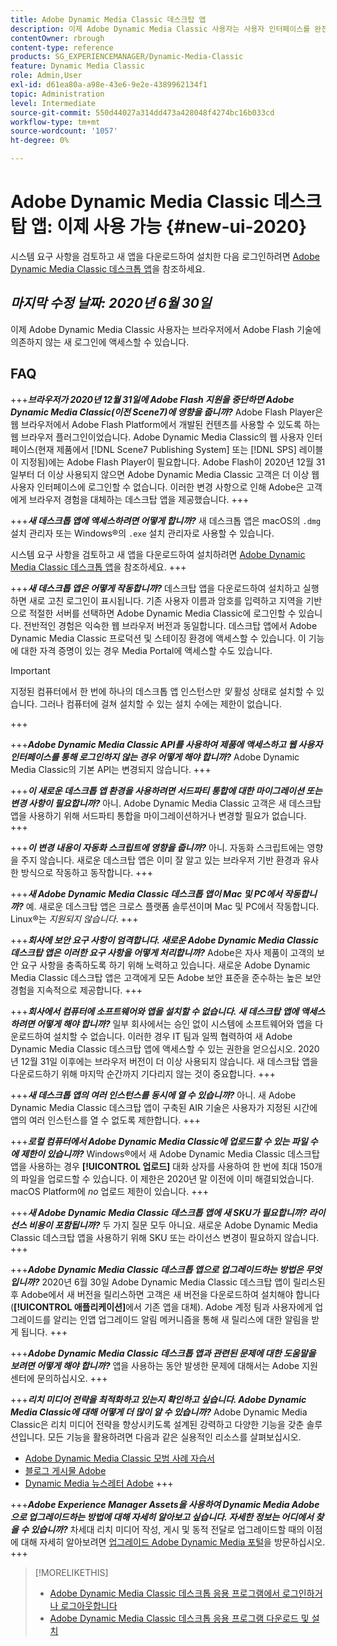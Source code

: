 ```yaml
---
title: Adobe Dynamic Media Classic 데스크탑 앱
description: 이제 Adobe Dynamic Media Classic 사용자는 사용자 인터페이스를 완전히 새로 고칠 수 있습니다.
contentOwner: rbrough
content-type: reference
products: SG_EXPERIENCEMANAGER/Dynamic-Media-Classic
feature: Dynamic Media Classic
role: Admin,User
exl-id: d61ea80a-a98e-43e6-9e2e-4389962134f1
topic: Administration
level: Intermediate
source-git-commit: 550d44027a314dd473a428048f4274bc16b033cd
workflow-type: tm+mt
source-wordcount: '1057'
ht-degree: 0%

---
```


# Adobe Dynamic Media Classic 데스크탑 앱: 이제 사용 가능 {#new-ui-2020}

시스템 요구 사항을 검토하고 새 앱을 다운로드하여 설치한 다음 로그인하려면 [Adobe Dynamic Media Classic 데스크톱 앱](/help/using/dynamic-media-classic-desktop-app.md)을 참조하세요.

## _마지막 수정 날짜: 2020년 6월 30일_

이제 Adobe Dynamic Media Classic 사용자는 브라우저에서 Adobe Flash 기술에 의존하지 않는 새 로그인에 액세스할 수 있습니다.

## FAQ

+++**_브라우저가 2020년 12월 31일에 Adobe Flash 지원을 중단하면 Adobe Dynamic Media Classic(이전 Scene7)에 영향을 줍니까?_**
Adobe Flash Player은 웹 브라우저에서 Adobe Flash Platform에서 개발된 컨텐츠를 사용할 수 있도록 하는 웹 브라우저 플러그인이었습니다. Adobe Dynamic Media Classic의 웹 사용자 인터페이스(현재 제품에서 [!DNL Scene7 Publishing System] 또는 [!DNL SPS] 레이블이 지정됨)에는 Adobe Flash Player이 필요합니다. Adobe Flash이 2020년 12월 31일부터 더 이상 사용되지 않으면 Adobe Dynamic Media Classic 고객은 더 이상 웹 사용자 인터페이스에 로그인할 수 없습니다. 이러한 변경 사항으로 인해 Adobe은 고객에게 브라우저 경험을 대체하는 데스크탑 앱을 제공했습니다.
+++

+++**_새 데스크톱 앱에 액세스하려면 어떻게 합니까?_**
새 데스크톱 앱은 macOS의 `.dmg` 설치 관리자 또는 Windows®의 `.exe` 설치 관리자로 사용할 수 있습니다.

시스템 요구 사항을 검토하고 새 앱을 다운로드하여 설치하려면 [Adobe Dynamic Media Classic 데스크톱 앱](/help/using/dynamic-media-classic-desktop-app.md)을 참조하세요.
+++

<!-- NEWSLETTER IS DEAD The download links are also available by way of the [Adobe Dynamic Media Classic newsletter subscription page.](https://www.adobe.com/subscription/dynamic-media-newsletter.html) -->

+++**_새 데스크톱 앱은 어떻게 작동합니까?_**
데스크탑 앱을 다운로드하여 설치하고 실행하면 새로 고친 로그인이 표시됩니다. 기존 사용자 이름과 암호를 입력하고 지역을 기반으로 적절한 서버를 선택하면 Adobe Dynamic Media Classic에 로그인할 수 있습니다. 전반적인 경험은 익숙한 웹 브라우저 버전과 동일합니다. 데스크탑 앱에서 Adobe Dynamic Media Classic 프로덕션 및 스테이징 환경에 액세스할 수 있습니다. 이 기능에 대한 자격 증명이 있는 경우 Media Portal에 액세스할 수도 있습니다.

>[!IMPORTANT]
>
>지정된 컴퓨터에서 한 번에 하나의 데스크톱 앱 인스턴스만 *및* 활성 상태로 설치할 수 있습니다. 그러나 컴퓨터에 걸쳐 설치할 수 있는 설치 수에는 제한이 없습니다.

+++

+++**_Adobe Dynamic Media Classic API를 사용하여 제품에 액세스하고 웹 사용자 인터페이스를 통해 로그인하지 않는 경우 어떻게 해야 합니까?_**
Adobe Dynamic Media Classic의 기본 API는 변경되지 않습니다.
+++

+++**_이 새로운 데스크톱 앱 환경을 사용하려면 서드파티 통합에 대한 마이그레이션 또는 변경 사항이 필요합니까?_**
아니. Adobe Dynamic Media Classic 고객은 새 데스크탑 앱을 사용하기 위해 서드파티 통합을 마이그레이션하거나 변경할 필요가 없습니다.
+++

+++**_이 변경 내용이 자동화 스크립트에 영향을 줍니까?_**
아니. 자동화 스크립트에는 영향을 주지 않습니다. 새로운 데스크탑 앱은 이미 잘 알고 있는 브라우저 기반 환경과 유사한 방식으로 작동하고 동작합니다.
+++

+++**_새 Adobe Dynamic Media Classic 데스크톱 앱이 Mac 및 PC에서 작동합니까?_**
예. 새로운 데스크탑 앱은 크로스 플랫폼 솔루션이며 Mac 및 PC에서 작동합니다. Linux®는 *지원되지 않습니다*.
+++

+++**_회사에 보안 요구 사항이 엄격합니다. 새로운 Adobe Dynamic Media Classic 데스크탑 앱은 이러한 요구 사항을 어떻게 처리합니까?_**
Adobe은 자사 제품이 고객의 보안 요구 사항을 충족하도록 하기 위해 노력하고 있습니다. 새로운 Adobe Dynamic Media Classic 데스크탑 앱은 고객에게 모든 Adobe 보안 표준을 준수하는 높은 보안 경험을 지속적으로 제공합니다.
+++

+++**_회사에서 컴퓨터에 소프트웨어와 앱을 설치할 수 없습니다. 새 데스크탑 앱에 액세스하려면 어떻게 해야 합니까?_**
일부 회사에서는 승인 없이 시스템에 소프트웨어와 앱을 다운로드하여 설치할 수 없습니다. 이러한 경우 IT 팀과 일찍 협력하여 새 Adobe Dynamic Media Classic 데스크탑 앱에 액세스할 수 있는 권한을 얻으십시오. 2020년 12월 31일 이후에는 브라우저 버전이 더 이상 사용되지 않습니다. 새 데스크탑 앱을 다운로드하기 위해 마지막 순간까지 기다리지 않는 것이 중요합니다.
+++

+++**_새 데스크톱 앱의 여러 인스턴스를 동시에 열 수 있습니까?_**
아니. 새 Adobe Dynamic Media Classic 데스크탑 앱이 구축된 AIR 기술은 사용자가 지정된 시간에 앱의 여러 인스턴스를 열 수 없도록 제한합니다.
+++

+++**_로컬 컴퓨터에서 Adobe Dynamic Media Classic에 업로드할 수 있는 파일 수에 제한이 있습니까?_**
Windows®에서 새 Adobe Dynamic Media Classic 데스크탑 앱을 사용하는 경우 **[!UICONTROL 업로드]** 대화 상자를 사용하여 한 번에 최대 150개의 파일을 업로드할 수 있습니다. 이 제한은 2020년 말 이전에 이미 해결되었습니다. macOS Platform에 *no* 업로드 제한이 있습니다.
+++

+++**_새 Adobe Dynamic Media Classic 데스크톱 앱에 새 SKU가 필요합니까? 라이선스 비용이 포함됩니까?_**
두 가지 질문 모두 아니요. 새로운 Adobe Dynamic Media Classic 데스크탑 앱을 사용하기 위해 SKU 또는 라이선스 변경이 필요하지 않습니다.
+++

+++**_Adobe Dynamic Media Classic 데스크톱 앱으로 업그레이드하는 방법은 무엇입니까?_**
2020년 6월 30일 Adobe Dynamic Media Classic 데스크탑 앱이 릴리스된 후 Adobe에서 새 버전을 릴리스하면 고객은 새 버전을 다운로드하여 설치해야 합니다(**[!UICONTROL 애플리케이션]**&#x200B;에서 기존 앱을 대체). Adobe 계정 팀과 사용자에게 업그레이드를 알리는 인앱 업그레이드 알림 메커니즘을 통해 새 릴리스에 대한 알림을 받게 됩니다.
+++

+++**_Adobe Dynamic Media Classic 데스크톱 앱과 관련된 문제에 대한 도움말을 보려면 어떻게 해야 합니까?_**
앱을 사용하는 동안 발생한 문제에 대해서는 Adobe 지원 센터에 문의하십시오.
+++

+++**_리치 미디어 전략을 최적화하고 있는지 확인하고 싶습니다. Adobe Dynamic Media Classic에 대해 어떻게 더 많이 알 수 있습니까?_**
Adobe Dynamic Media Classic은 리치 미디어 전략을 향상시키도록 설계된 강력하고 다양한 기능을 갖춘 솔루션입니다. 모든 기능을 활용하려면 다음과 같은 실용적인 리소스를 살펴보십시오.

* [Adobe Dynamic Media Classic 모범 사례 자습서](https://experienceleague.adobe.com/ko/docs/experience-manager-learn/dynamic-media-classic-tutorial/overview)
* [블로그 게시물 Adobe](https://blog.adobe.com/)<!-- (https://blog.adobe.com/tag/dynamic-media/) -->
* [Dynamic Media 뉴스레터 Adobe](https://experienceleague.adobe.com/ko/docs/dynamic-media-classic/using/dynamic-media-newsletter)
+++

<!-- HIDDEN AUGUST 2, 2021 BECAUSE THE NEWSLETTER WAS DISCONTINUED Plus, [subscribe to the Dynamic Media newsletter](https://www.adobe.com/subscription/dynamic-media-newsletter.html) to stay current on the latest news, information, training opportunities, powerful features available to you such as [Smart Imaging](https://experienceleague.adobe.com/docs/experience-manager-65/assets/dynamic/imaging-faq.html?lang=ko), and the complementary audit program. -->

+++**_Adobe Experience Manager Assets을 사용하여 Dynamic Media Adobe으로 업그레이드하는 방법에 대해 자세히 알아보고 싶습니다. 자세한 정보는 어디에서 찾을 수 있습니까?_**
차세대 리치 미디어 작성, 게시 및 동적 전달로 업그레이드할 때의 이점에 대해 자세히 알아보려면 [업그레이드 Adobe Dynamic Media 포털](/help/using/upgrade.md)을 방문하십시오.
+++

>[!MORELIKETHIS]
>
>* [Adobe Dynamic Media Classic 데스크톱 응용 프로그램에서 로그인하거나 로그아웃합니다](/help/using/signing-out.md)
>* [Adobe Dynamic Media Classic 데스크톱 응용 프로그램 다운로드 및 설치](/help/using/dynamic-media-classic-desktop-app.md)

<!-- SAVE: OLD LINK TO BEST PRACTICES GUIDE IN PDF https://www.adobe.com/content/dam/www/us/en/marketing/experience-manager-assets/dynamic-media/adobe-dynamic-media-classic-best-practices-guide.pdf -->